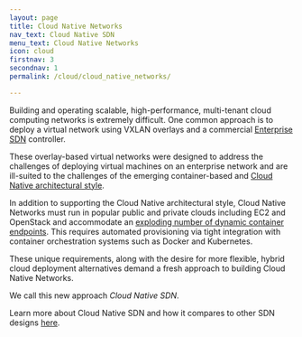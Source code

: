 ```yaml
---
layout: page
title: Cloud Native Networks
nav_text: Cloud Native SDN
menu_text: Cloud Native Networks
icon: cloud
firstnav: 3
secondnav: 1
permalink: /cloud/cloud_native_networks/

---
```


Building and operating scalable, high-performance, multi-tenant cloud computing networks is extremely difficult.  One common approach is to deploy a virtual network using VXLAN overlays and a commercial [Enterprise SDN](/cloud/cloud_native_sdn/#sdn-flavors) controller.

These overlay-based virtual networks were designed to address the challenges of deploying virtual machines on an enterprise network and are ill-suited to the challenges of the emerging container-based and [Cloud Native architectural style](/cloud/cloud_native_arch). 

In addition to supporting the Cloud Native architectural style, Cloud Native Networks must run in popular public and private clouds including EC2 and OpenStack and accommodate an [exploding number of dynamic container endpoints]( http://events.linuxfoundation.org/sites/events/files/slides/cc15_mcguire.pdf). This requires automated provisioning via tight integration with container orchestration systems such as Docker and Kubernetes.  

These unique requirements, along with the desire for more flexible, hybrid cloud deployment alternatives demand a fresh approach to building Cloud Native Networks.

We call this new approach *Cloud Native SDN*.

Learn more about Cloud Native SDN and how it compares to other SDN designs [here](/cloud/cloud_native_sdn/).

